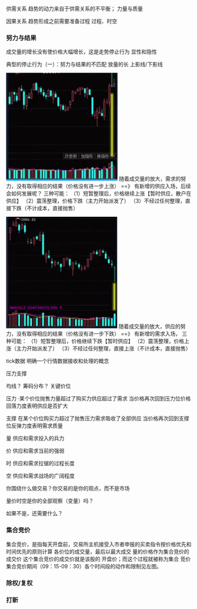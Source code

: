 供需关系
趋势的动力来自于供需关系的不平衡；
力量与质量

因果关系
趋势形成之前需要准备过程
过程、时空

### 努力与结果
成交量的增长没有使价格大幅增长，这是走势停止行为
显性和隐性

典型的停止行为（一）：努力与结果的不匹配
放量的长 上影线/下影线

![img.png](img.png)
随着成交量的放大，需求的努力，没有取得相应的结果（价格没有进一步上涨）
==》 有新增的供应入场，后续会如何发展呢？
三种可能：
（1）短暂整理后，价格继续上涨【暂时供应，散户在供应】
（2）震荡整理，价格下跌（主力开始派发了）
（3）不经过任何整理，直接下跌（不计成本，直接抛售）

![img_1.png](img_1.png)
随着成交量的放大，供应的努力，没有取得相应的结果（价格没有进一步下跌）
==》 有新增的需求入场，
三种可能：
（1）短暂整理后，价格继续下跌【暂时供应】
（2）震荡整理，价格上涨（主力开始派发了）
（3）不经过任何整理，直接上涨（不计成本，直接抛售）

tick数据
明确一个行情数据接收和处理的概念

压力支撑

均线？
筹码分布？ 
关键价位

压力
·某个价位抛售力量超过了购买力供应超过了需求 
当价格再次回到压力位价格回落力度表明供应是否扩大

支撑
在某个价位购买力超过了抛售压力需求吸收了全部供应
当价格再次回到支撑位反弹力度表明需求质量

量 供应和需求投入的兵力

价 供应和需求当前的强弱

时 供应和需求拉锯的过程长度

空 供应和需求战场的广阔程度

你围绕什么做交易？你交易的是你的观点，而不是市场

量价时空是你的全部观察（变量）吗？

如果不是，还需要什么？

### 集合竞价

集合竞价，是指每天开盘前，交易所主机接受入市者申报的买卖指令按价格优先和时间优先的原则计算
各价位的成交量，最后以最大成交 量的价格作为集合竞价的成交价 这个集合竞价的成交价就是该股的
开盘价；而这个过程就被称为集合 竞价 集合竞价期间（09：15-09：30）各个时间段的动作和限制见左图。

### 除权/复权

### 打新

